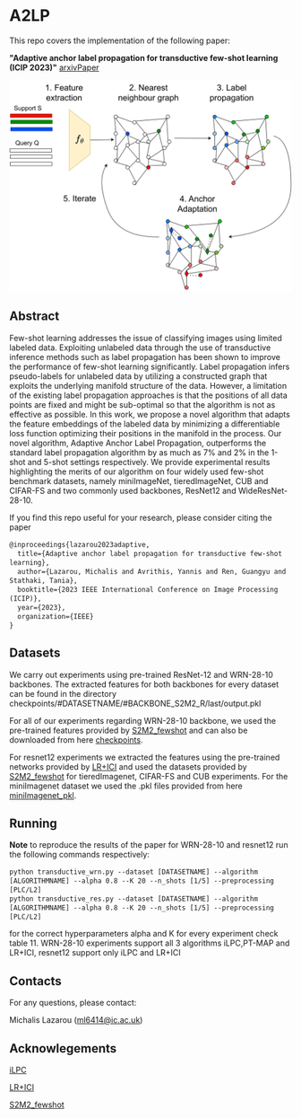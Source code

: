 # A2LP

This repo covers the implementation of the following paper: 

**"Adaptive anchor label propagation for transductive few-shot learning (ICIP 2023)"** [arxiv](https://ieeexplore.ieee.org/abstract/document/10223033)[Paper](https://ieeexplore.ieee.org/abstract/document/10223033)
<p align='center'>
  <img src='A2LP.png' width="800px">
</p>

## Abstract

Few-shot learning addresses the issue of classifying images using limited labeled data. Exploiting unlabeled data through the use of transductive inference methods such as label propagation has been shown to improve the performance of few-shot learning significantly. Label propagation infers pseudo-labels for unlabeled data by utilizing a constructed graph that exploits the underlying manifold structure of the data. However, a limitation of the existing label propagation approaches is that the positions of all data points are fixed and might be sub-optimal so that the algorithm is not as effective as possible. In this work, we propose a novel algorithm that adapts the feature embeddings of the labeled data by minimizing a differentiable loss function optimizing their positions in the manifold in the process. Our novel algorithm, Adaptive Anchor Label Propagation, outperforms the standard label propagation algorithm by as much as 7% and 2% in the 1-shot and 5-shot settings respectively. We provide experimental results highlighting the merits of our algorithm on four widely used few-shot benchmark datasets, namely miniImageNet, tieredImageNet, CUB and CIFAR-FS and two commonly used backbones, ResNet12 and WideResNet-28-10.


If you find this repo useful for your research, please consider citing the paper
```
@inproceedings{lazarou2023adaptive,
  title={Adaptive anchor label propagation for transductive few-shot learning},
  author={Lazarou, Michalis and Avrithis, Yannis and Ren, Guangyu and Stathaki, Tania},
  booktitle={2023 IEEE International Conference on Image Processing (ICIP)},
  year={2023},
  organization={IEEE}
}
```
## Datasets

We carry out experiments using pre-trained ResNet-12 and WRN-28-10 backbones. The extracted features for both backbones for every dataset can be found in the directory checkpoints/#DATASETNAME/#BACKBONE_S2M2_R/last/output.pkl

For all of our experiments regarding WRN-28-10 backbone, we used the pre-trained features provided by [S2M2_fewshot](https://github.com/nupurkmr9/S2M2_fewshot) and can also be downloaded from here [checkpoints](https://drive.google.com/drive/folders/1KfPzwMvVzybvp13IQW5ipHvSxBncTA-C).

For resnet12 experiments we extracted the features using the pre-trained networks provided by [LR+ICI](https://github.com/Yikai-Wang/ICI-FSL) and used the datasets provided by [S2M2_fewshot](https://github.com/nupurkmr9/S2M2_fewshot) for tieredImagenet, CIFAR-FS and CUB experiments. For the miniImagenet dataset we used the .pkl files provided from here [miniImagenet_pkl](https://drive.google.com/file/d/1fJAK5WZTjerW7EWHHQAR9pRJVNg1T1Y7/view).


## Running
**Note** to reproduce the results of the paper for WRN-28-10 and resnet12 run the following commands respectively:

	python transductive_wrn.py --dataset [DATASETNAME] --algorithm [ALGORITHMNAME] --alpha 0.8 --K 20 --n_shots [1/5] --preprocessing [PLC/L2]
	python transductive_res.py --dataset [DATASETNAME] --algorithm [ALGORITHMNAME] --alpha 0.8 --K 20 --n_shots [1/5] --preprocessing [PLC/L2]

for the correct hyperparameters alpha and K for every experiment check table 11. 
WRN-28-10 experiments support all 3 algorithms iLPC,PT-MAP and LR+ICI, resnet12 support only iLPC and LR+ICI

## Contacts
For any questions, please contact:

Michalis Lazarou (ml6414@ic.ac.uk)  

## Acknowlegements
[iLPC](https://github.com/MichalisLazarou/iLPC)

[LR+ICI](https://github.com/Yikai-Wang/ICI-FSL)

[S2M2_fewshot](https://github.com/nupurkmr9/S2M2_fewshot)





